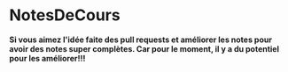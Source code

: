 # NotesDeCours

**Si vous aimez l'idée faite des pull requests et améliorer les notes pour avoir des notes super complètes. Car pour le moment, il y a du potentiel pour les améliorer!!!**
